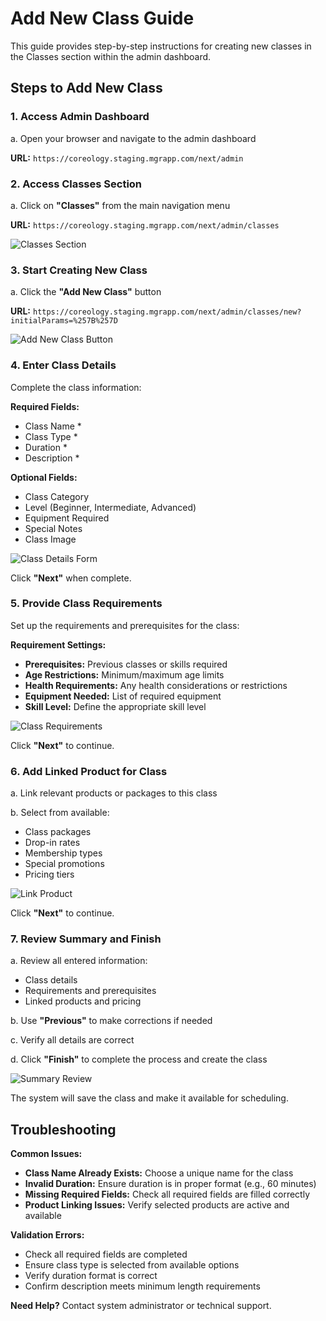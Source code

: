 # Add New Class Guide

This guide provides step-by-step instructions for creating new classes in the Classes section within the admin dashboard.

## Steps to Add New Class

### 1. Access Admin Dashboard

a. Open your browser and navigate to the admin dashboard

**URL:** `https://coreology.staging.mgrapp.com/next/admin`

### 2. Access Classes Section

a. Click on **"Classes"** from the main navigation menu

**URL:** `https://coreology.staging.mgrapp.com/next/admin/classes`

![Classes Section](images/classes-view.png)

### 3. Start Creating New Class

a. Click the **"Add New Class"** button

**URL:** `https://coreology.staging.mgrapp.com/next/admin/classes/new?initialParams=%257B%257D`

![Add New Class Button](images/add-new-class-in-classes.png)

### 4. Enter Class Details

Complete the class information:

**Required Fields:**
- Class Name *
- Class Type *
- Duration *
- Description *

**Optional Fields:**
- Class Category
- Level (Beginner, Intermediate, Advanced)
- Equipment Required
- Special Notes
- Class Image

![Class Details Form](images/class-details.png)

Click **"Next"** when complete.

### 5. Provide Class Requirements

Set up the requirements and prerequisites for the class:

**Requirement Settings:**
- **Prerequisites:** Previous classes or skills required
- **Age Restrictions:** Minimum/maximum age limits
- **Health Requirements:** Any health considerations or restrictions
- **Equipment Needed:** List of required equipment
- **Skill Level:** Define the appropriate skill level

![Class Requirements](images/class-requirements.png)

Click **"Next"** to continue.

### 6. Add Linked Product for Class

a. Link relevant products or packages to this class

b. Select from available:
   - Class packages
   - Drop-in rates
   - Membership types
   - Special promotions
   - Pricing tiers

![Link Product](images/link-product-class.png)

Click **"Next"** to continue.

### 7. Review Summary and Finish

a. Review all entered information:
   - Class details
   - Requirements and prerequisites
   - Linked products and pricing

b. Use **"Previous"** to make corrections if needed

c. Verify all details are correct

d. Click **"Finish"** to complete the process and create the class

![Summary Review](images/classes-summary.png)

The system will save the class and make it available for scheduling.

## Troubleshooting

**Common Issues:**
- **Class Name Already Exists:** Choose a unique name for the class
- **Invalid Duration:** Ensure duration is in proper format (e.g., 60 minutes)
- **Missing Required Fields:** Check all required fields are filled correctly
- **Product Linking Issues:** Verify selected products are active and available

**Validation Errors:**
- Check all required fields are completed
- Ensure class type is selected from available options
- Verify duration format is correct
- Confirm description meets minimum length requirements

**Need Help?** Contact system administrator or technical support.
